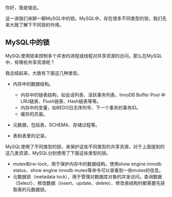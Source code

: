 你好，我是俊达。

这一讲我们来聊一聊MySQL中的锁。MySQL中，存在很多不同类型的锁，我们先来大致了解下不同锁的作用。

## MySQL中的锁

MySQL使用锁来控制多个并发的进程或线程对共享资源的访问。那么在MySQL中，有哪些共享资源呢？

我总结起来，大致有下面这几种类型。

- 内存中的数据结构。
  
  - 内存中的链表结构，如会话列表、活跃事务列表、InnoDB Buffer Pool 中LRU链表、Flush链表、Hash链表等等。
  - 内存中的变量，如REDO日志序列号、下一个事务的事务ID。
  - 缓存的页面。
- 元数据，包括表、SCHEMA、存储过程等。
- 表和表里的记录。

MySQL使用了不同类型的锁，来保护这些不同类型的共享资源，对于上面提到的这几类资源，MySQL分别使用了下面这些类型的锁。

- mutex和rw-lock，用于保护内存中的数据结构。使用show engine innodb status、show engine innodb mutex等命令可以查看到一些mutex的信息。
- 元数据锁（metadata lock），用于管理对数据库对象的并发访问。查询数据（Select）、修改数据（insert、update、delete）、修改表结构时都需要先获取表的元数据锁。
